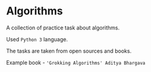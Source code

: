# Algorithms

A collection of practice task about algorithms.

Used `Python 3` language.

The tasks are taken from open sources and books.

Example book - `'Grokking Algorithms' Aditya Bhargava`